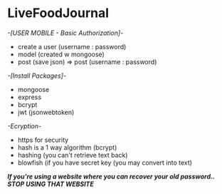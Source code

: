 # LiveFoodJournal



*-[USER MOBILE - Basic Authorization]-*
- create a user (username : password)
- model (created w mongoose)
- post (save json) => post (username : password)



*-[Install Packages]-*
- mongoose
- express
- bcrypt
- jwt (jsonwebtoken)



*-Ecryption-*
- https for security
- hash is a 1 way algorithm (bcrypt)
- hashing (you can't retrieve text back)
- blowfish (if you have secret key (you may convert into text)



***If you're using a website where you can recover your old password.. STOP USING THAT WEBSITE***
